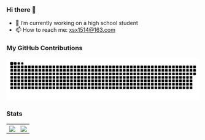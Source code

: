 ### Hi there 👋

<!--
**guLinga/gulinga** is a ✨ _special_ ✨ repository because its `README.md` (this file) appears on your GitHub profile.

Here are some ideas to get you started:

- 🔭 I’m currently working on ...
- 🌱 I’m currently learning ...
- 👯 I’m looking to collaborate on ...
- 🤔 I’m looking for help with ...
- 💬 Ask me about ...
- 📫 How to reach me: ...
- 😄 Pronouns: ...
- ⚡ Fun fact: ...
-->
- 🔭 I’m currently working on a high school student
- 📫 How to reach me: xsx1514@163.com

### My GitHub Contributions
![](https://raw.githubusercontent.com/guLinga/guLinga/main/assets/github-contribution-grid-snake.svg)

### Stats

<table>
  <tr>
    <td>
      <img align="center" src="https://github-readme-stats.vercel.app/api?username=guLinga&count_private=true&show_icons=true&hide_border=true" />
    </td>
    <td>
      <img align="center" src="https://github-readme-stats.vercel.app/api/top-langs/?username=guLinga&count_private=true&hide=hack&layout=compact&hide_border=true" />
    </td>   
  </tr>
</table>
